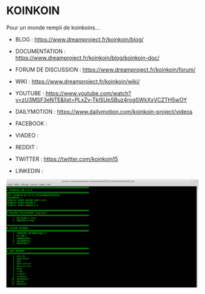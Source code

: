 # KOINKOIN
Pour un monde rempli de koinkoins...


- BLOG : https://www.dreamproject.fr/koinkoin/blog/
- DOCUMENTATION : https://www.dreamproject.fr/koinkoin/blog/koinkoin-doc/
- FORUM DE DISCUSSION : https://www.dreamproject.fr/koinkoin/forum/
- WIKI : https://www.dreamproject.fr/koinkoin/wiki/

- YOUTUBE : https://www.youtube.com/watch?v=zU3MSF3eNTE&list=PLxZv-TkISUpSBuz4rogSWkXxVCZTH5wOY
- DAILYMOTION : https://www.dailymotion.com/koinkoin-project/videos

- FACEBOOK :
- VIADEO :
- REDDIT :

- TWITTER : https://twitter.com/koinkoin15

- LINKEDIN :

[![KOINKOIN-JOB](img/KOINKOIN_JOB_1.0.8_1.0.9.png)](https://www.youtube.com/watch?v=YNOLaizbjWY&index=6&list=PLxZv-TkISUpSBuz4rogSWkXxVCZTH5wOY "KOINKOIN-JOB")
